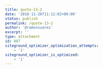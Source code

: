 ```yaml
---
title: quote-13-2
date: '2018-11-26T11:12:02+00:00'
status: publish
permalink: /quote-13-2
author: '@ramonsuarez'
excerpt: ''
type: attachment
id: 887
siteground_optimizer_optimization_attempts:
    - '1'
siteground_optimizer_is_optimized:
    - '1'
---
```

<!DOCTYPE html PUBLIC "-//W3C//DTD HTML 4.0 Transitional//EN" "http://www.w3.org/TR/REC-html40/loose.dtd">
<?xml encoding="UTF-8">

